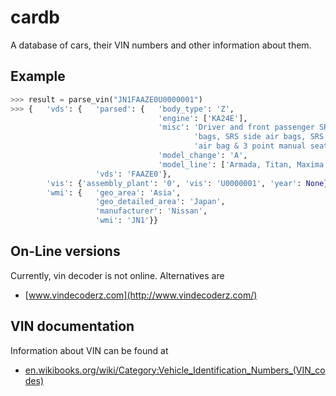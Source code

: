 # cardb
A database of cars, their VIN numbers and other information about them.

## Example

```python
>>> result = parse_vin("JN1FAAZE0U0000001")
>>> {   'vds': {   'parsed': {   'body_type': 'Z',
                                 'engine': ['KA24E'],
                                 'misc': 'Driver and front passenger SRS air '
                                         'bags, SRS side air bags, SRS curtain '
                                         'air bag & 3 point manual seat belt',
                                 'model_change': 'A',
                                 'model_line': ['Armada, Titan, Maxima']},
                   'vds': 'FAAZE0'},
        'vis': {'assembly_plant': '0', 'vis': 'U0000001', 'year': None},
        'wmi': {   'geo_area': 'Asia',
                   'geo_detailed_area': 'Japan',
                   'manufacturer': 'Nissan',
                   'wmi': 'JN1'}}
```

## On-Line versions

Currently, vin decoder is not online. Alternatives are

* [www.vindecoderz.com](http://www.vindecoderz.com/)

## VIN documentation

Information about VIN can be found at

* [en.wikibooks.org/wiki/Category:Vehicle_Identification_Numbers_(VIN_codes)](https://en.wikibooks.org/wiki/Category:Vehicle_Identification_Numbers_(VIN_codes))